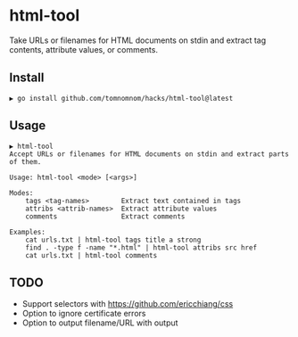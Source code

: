 # html-tool

Take URLs or filenames for HTML documents on stdin and extract tag contents, attribute values, or comments.

## Install

```
▶ go install github.com/tomnomnom/hacks/html-tool@latest
```

## Usage

```
▶ html-tool 
Accept URLs or filenames for HTML documents on stdin and extract parts of them.

Usage: html-tool <mode> [<args>]

Modes:
	tags <tag-names>        Extract text contained in tags
	attribs <attrib-names>  Extract attribute values
	comments                Extract comments

Examples:
	cat urls.txt | html-tool tags title a strong
	find . -type f -name "*.html" | html-tool attribs src href
	cat urls.txt | html-tool comments
```

## TODO
* Support selectors with https://github.com/ericchiang/css
* Option to ignore certificate errors
* Option to output filename/URL with output
